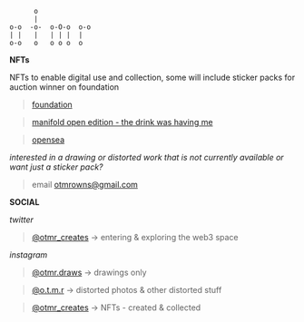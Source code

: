 ```
      o            
      |            
o-o  -o-  o-O-o  o-o 
| |   |   | | |  |   
o-o   o   o o o  o 
```
**NFTs**

NFTs to enable digital use and collection, some will include sticker packs for auction winner on foundation

> [foundation](https://foundation.app/@otmr)

> [manifold open edition - the drink was having me](https://app.manifold.xyz/c/otmr)

> [opensea](https://opensea.io/otmr?tab=created)

*interested in a drawing or distorted work that is not currently available or want just a sticker pack?*

> email otmrowns@gmail.com

**SOCIAL**

*twitter* 
> [@otmr_creates](https://twitter.com/otmr_creates) -> entering & exploring the web3 space

*instagram* 
> [@otmr.draws](https://www.instagram.com/otmr.draws) -> drawings only

> [@o.t.m.r](https://www.instagram.com/o.t.m.r) -> distorted photos & other distorted stuff

> [@otmr_creates](https://www.instagram.com/otmr_creates) -> NFTs - created & collected



